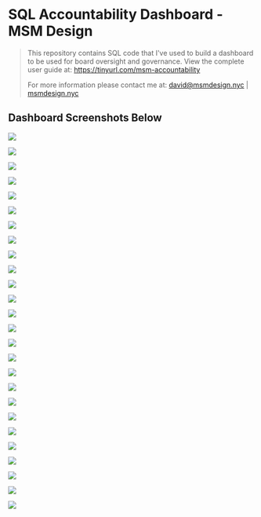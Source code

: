 # SQL Accountability Dashboard - MSM Design

>  This repository contains SQL code that I've used to build a dashboard to be used for board oversight and governance. View the complete user guide at: https://tinyurl.com/msm-accountability
>
>  For more information please contact me at: david@msmdesign.nyc | [msmdesign.nyc](https://msmdesign.nyc/)



## Dashboard Screenshots Below

![](https://github.com/davidwhitemsm/images-for-readme-documentation/blob/a44d157f9b82d4088ceec265f8857cae04696cb2/%5BSNAPSHOT%5D%202021-01-18%20HLCS_Data_&_Accountability_Dashboard_-_Harlem_Link_Charter_School_Page_01.png)

![](https://github.com/davidwhitemsm/images-for-readme-documentation/blob/a44d157f9b82d4088ceec265f8857cae04696cb2/%5BSNAPSHOT%5D%202021-01-18%20HLCS_Data_&_Accountability_Dashboard_-_Harlem_Link_Charter_School_Page_02.png)

![](https://github.com/davidwhitemsm/images-for-readme-documentation/blob/a44d157f9b82d4088ceec265f8857cae04696cb2/%5BSNAPSHOT%5D%202021-01-18%20HLCS_Data_&_Accountability_Dashboard_-_Harlem_Link_Charter_School_Page_03.png)

![](https://github.com/davidwhitemsm/images-for-readme-documentation/blob/a44d157f9b82d4088ceec265f8857cae04696cb2/%5BSNAPSHOT%5D%202021-01-18%20HLCS_Data_&_Accountability_Dashboard_-_Harlem_Link_Charter_School_Page_04.png)

![](https://github.com/davidwhitemsm/images-for-readme-documentation/blob/a44d157f9b82d4088ceec265f8857cae04696cb2/%5BSNAPSHOT%5D%202021-01-18%20HLCS_Data_&_Accountability_Dashboard_-_Harlem_Link_Charter_School_Page_05.png)

![](https://github.com/davidwhitemsm/images-for-readme-documentation/blob/a44d157f9b82d4088ceec265f8857cae04696cb2/%5BSNAPSHOT%5D%202021-01-18%20HLCS_Data_&_Accountability_Dashboard_-_Harlem_Link_Charter_School_Page_06.png)

![](https://github.com/davidwhitemsm/images-for-readme-documentation/blob/b6d0eec17aece66949b3cfab1e5d1dff91e244d6/%5BSNAPSHOT%5D%202021-01-18%20HLCS_Data_&_Accountability_Dashboard_-_Harlem_Link_Charter_School_Page_07v2.png)

![](https://github.com/davidwhitemsm/images-for-readme-documentation/blob/a44d157f9b82d4088ceec265f8857cae04696cb2/%5BSNAPSHOT%5D%202021-01-18%20HLCS_Data_&_Accountability_Dashboard_-_Harlem_Link_Charter_School_Page_08.png)

![](https://github.com/davidwhitemsm/images-for-readme-documentation/blob/a44d157f9b82d4088ceec265f8857cae04696cb2/%5BSNAPSHOT%5D%202021-01-18%20HLCS_Data_&_Accountability_Dashboard_-_Harlem_Link_Charter_School_Page_09.png)

![](https://github.com/davidwhitemsm/images-for-readme-documentation/blob/a44d157f9b82d4088ceec265f8857cae04696cb2/%5BSNAPSHOT%5D%202021-01-18%20HLCS_Data_&_Accountability_Dashboard_-_Harlem_Link_Charter_School_Page_10.png)

![](https://github.com/davidwhitemsm/images-for-readme-documentation/blob/a44d157f9b82d4088ceec265f8857cae04696cb2/%5BSNAPSHOT%5D%202021-01-18%20HLCS_Data_&_Accountability_Dashboard_-_Harlem_Link_Charter_School_Page_11.png)

![](https://github.com/davidwhitemsm/images-for-readme-documentation/blob/a44d157f9b82d4088ceec265f8857cae04696cb2/%5BSNAPSHOT%5D%202021-01-18%20HLCS_Data_&_Accountability_Dashboard_-_Harlem_Link_Charter_School_Page_12.png)

![](https://github.com/davidwhitemsm/images-for-readme-documentation/blob/a44d157f9b82d4088ceec265f8857cae04696cb2/%5BSNAPSHOT%5D%202021-01-18%20HLCS_Data_&_Accountability_Dashboard_-_Harlem_Link_Charter_School_Page_13.png)

![](https://github.com/davidwhitemsm/images-for-readme-documentation/blob/a44d157f9b82d4088ceec265f8857cae04696cb2/%5BSNAPSHOT%5D%202021-01-18%20HLCS_Data_&_Accountability_Dashboard_-_Harlem_Link_Charter_School_Page_14.png)

![](https://github.com/davidwhitemsm/images-for-readme-documentation/blob/a44d157f9b82d4088ceec265f8857cae04696cb2/%5BSNAPSHOT%5D%202021-01-18%20HLCS_Data_&_Accountability_Dashboard_-_Harlem_Link_Charter_School_Page_16.png)

![](https://github.com/davidwhitemsm/images-for-readme-documentation/blob/a44d157f9b82d4088ceec265f8857cae04696cb2/%5BSNAPSHOT%5D%202021-01-18%20HLCS_Data_&_Accountability_Dashboard_-_Harlem_Link_Charter_School_Page_17.png)

![](https://github.com/davidwhitemsm/images-for-readme-documentation/blob/a44d157f9b82d4088ceec265f8857cae04696cb2/%5BSNAPSHOT%5D%202021-01-18%20HLCS_Data_&_Accountability_Dashboard_-_Harlem_Link_Charter_School_Page_18.png)

![](https://github.com/davidwhitemsm/images-for-readme-documentation/blob/a44d157f9b82d4088ceec265f8857cae04696cb2/%5BSNAPSHOT%5D%202021-01-18%20HLCS_Data_&_Accountability_Dashboard_-_Harlem_Link_Charter_School_Page_19.png)

![](https://github.com/davidwhitemsm/images-for-readme-documentation/blob/a44d157f9b82d4088ceec265f8857cae04696cb2/%5BSNAPSHOT%5D%202021-01-18%20HLCS_Data_&_Accountability_Dashboard_-_Harlem_Link_Charter_School_Page_20.png)

![](https://github.com/davidwhitemsm/images-for-readme-documentation/blob/a44d157f9b82d4088ceec265f8857cae04696cb2/%5BSNAPSHOT%5D%202021-01-18%20HLCS_Data_&_Accountability_Dashboard_-_Harlem_Link_Charter_School_Page_23.png)

![](https://github.com/davidwhitemsm/images-for-readme-documentation/blob/b6d0eec17aece66949b3cfab1e5d1dff91e244d6/%5BSNAPSHOT%5D%202021-01-18%20HLCS_Data_&_Accountability_Dashboard_-_Harlem_Link_Charter_School_Page_24v2.png)

![](https://github.com/davidwhitemsm/images-for-readme-documentation/blob/a44d157f9b82d4088ceec265f8857cae04696cb2/%5BSNAPSHOT%5D%202021-01-18%20HLCS_Data_&_Accountability_Dashboard_-_Harlem_Link_Charter_School_Page_25.png)

![](https://github.com/davidwhitemsm/images-for-readme-documentation/blob/a44d157f9b82d4088ceec265f8857cae04696cb2/%5BSNAPSHOT%5D%202021-01-18%20HLCS_Data_&_Accountability_Dashboard_-_Harlem_Link_Charter_School_Page_26.png)

![](https://github.com/davidwhitemsm/images-for-readme-documentation/blob/a44d157f9b82d4088ceec265f8857cae04696cb2/%5BSNAPSHOT%5D%202021-01-18%20HLCS_Data_&_Accountability_Dashboard_-_Harlem_Link_Charter_School_Page_27.png)

![](https://github.com/davidwhitemsm/images-for-readme-documentation/blob/a44d157f9b82d4088ceec265f8857cae04696cb2/%5BSNAPSHOT%5D%202021-01-18%20HLCS_Data_&_Accountability_Dashboard_-_Harlem_Link_Charter_School_Page_28.png)

![](https://github.com/davidwhitemsm/images-for-readme-documentation/blob/a44d157f9b82d4088ceec265f8857cae04696cb2/%5BSNAPSHOT%5D%202021-01-18%20HLCS_Data_&_Accountability_Dashboard_-_Harlem_Link_Charter_School_Page_29.png)
